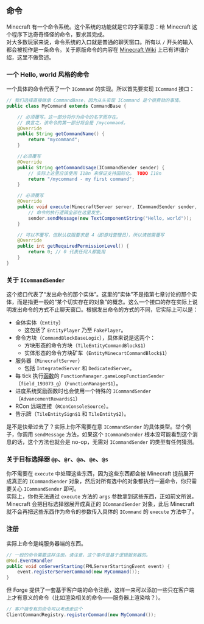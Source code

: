 ## 命令

Minecraft 有一个命令系统。这个系统的功能就是它的字面意思：给 Minecraft 这个程序下达奇奇怪怪的命令，要求其完成。  
对大多数玩家来说，命令系统的入口就是普通的聊天窗口。所有以 `/` 开头的输入都会被视作是一条命令。关于原版命令的内容在 [Minecraft Wiki](https://minecraft-zh.gamepedia.com/%E5%91%BD%E4%BB%A4) 上已有详细介绍，这里不做赘述。

### 一个 Hello, world 风格的命令

一个具体的命令代表了一个 `ICommand` 的实现。所以首先要实现 `ICommand` 接口：

````java
// 我们选择直接继承 CommandBase，因为从头实现 ICommand 是个很费劲的事情。
public class MyCommand extends CommandBase {

    // 必须覆写。这一部分将作为命令的名字而存在。
    // 换言之，该命令的第一部分将会是 /mycommand。
    @Override
    public String getCommandName() {
        return "mycommand";
    }

    //必须覆写
    @Override
    public String getCommandUsage(ICommandSender sender) {
        // 实际上这里应该使用 I18n 来保证支持国际化。 TODO I18n
        return "/mycommand - my first command";
    }

    // 必须覆写
    @Override
    public void execute(MinecraftServer server, ICommandSender sender, String[] args) throws CommandException {
        // 命令的执行逻辑全部在这里发生。
        sender.sendMessage(new TextComponentString("Hello, world"));
    }

    // 可以不覆写，但默认权限要求是 4（即游戏管理员），所以请按需覆写
    @Override
    public int getRequiredPermissionLevel() {
        return 0; // 0 代表任何人都能用
    }
}
````

### 关于 `ICommandSender`

这个接口代表了“发出命令的那个实体”。这里的“实体”不是指第七章讨论的那个实体，而是指更一般的“某个切实存在的对象”的概念。这么一个接口的存在实际上说明发出命令的方式不止聊天窗口。根据发出命令的方式的不同，它实际上可以是：

  - 全体实体（`Entity`）
    - 这包括了 `EntityPlayer` 乃至 `FakePlayer`。
  - 命令方块（`CommandBlockBaseLogic`），具体来说是这两个：
    - 方块形态的命令方块（`TileEntityCommandBlock$1`）
    - 实体形态的命令方块矿车（`EntityMinecartCommandBlock$1`）
  - 服务器（`MinecraftServer`）
    - 包括 `IntegratedServer` 和 `DedicatedServer`。
  - 每 tick 执行[函数](function.md)的 `FunctionManager.gameLoopFunctionSender`（`field_193073_g`）（`FunctionManager$1`）。
  - 进度系统奖励函数时也会使用一个特殊的 `ICommandSender`（`AdvancementRewards$1`）
  - RCon 远端连接（`RConConsoleSource`）。
  - 告示牌（`TileEntitySign$1` 和 `TileEntity$2`）。

是不是快晕过去了？实际上你不需要在意 `ICommandSender` 的具体类型。举个例子，你调用 `sendMessage` 方法，如果这个 `ICommandSender` 根本没可能看到这个消息的话，这个方法也就会是 no-op，无需对 `ICommandSender` 的类型有任何猜测。

### 关于目标选择器 `@p`、`@r`、`@a`、`@e`、`@s`

你不需要在 `execute` 中处理这些东西，因为这些东西都会被 Minecraft 提前展开成真正的 `ICommandSender` 对象，然后对所有选中的对象都执行一遍命令，你只需要关心 `ICommandSender` 即可。  
实际上，你也无法通过 `execute` 方法的 `args` 参数拿到这些东西，正如前文所说，Minecraft 会把目标选择器展开成真正的 `ICommandSender` 对象，此后 Minecraft 就不会再把这些东西作为命令的参数传入具体的 `ICommand` 的 `execute` 方法中了。

### 注册

实际上命令是纯服务器端的东西。

```java
// 一般的命令需要这样注册。请注意，这个事件是基于逻辑服务器的。
@Mod.EventHandler
public void onServerStarting(FMLServerStartingEvent event) {
    event.registerServerCommand(new MyCommand());
}
```

但 Forge 提供了一套基于客户端的命令注册，这样一来可以添加一些只在客户端上才有意义的命令（比如渲染相关的命令——服务器上渲染啥？）。

````java
// 客户端专有的命令可以考虑走这个
ClientCommandRegistry.registerCommand(new MyCommand());
````
